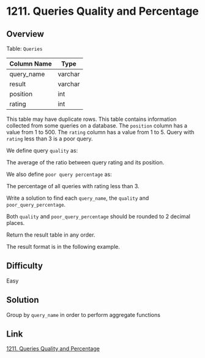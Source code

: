 # 1211. Queries Quality and Percentage

## Overview
Table: `Queries`

| Column Name | Type    |
|-------------|---------|
| query_name  | varchar |
| result      | varchar |
| position    | int     |
| rating      | int     |

This table may have duplicate rows.
This table contains information collected from some queries on a database.
The `position` column has a value from 1 to 500.
The `rating` column has a value from 1 to 5. Query with `rating` less than 3 is a poor query.
 

We define query `quality` as:

The average of the ratio between query rating and its position.

We also define `poor query percentage` as:

The percentage of all queries with rating less than 3.

Write a solution to find each `query_name`, the `quality` and `poor_query_percentage`.

Both `quality` and `poor_query_percentage` should be rounded to 2 decimal places.

Return the result table in any order.

The result format is in the following example.

## Difficulty 
Easy

## Solution
Group by `query_name` in order to perform aggregate functions

## Link
[1211. Queries Quality and Percentage](https://leetcode.com/problems/queries-quality-and-percentage/?envType=study-plan-v2&envId=top-sql-50)